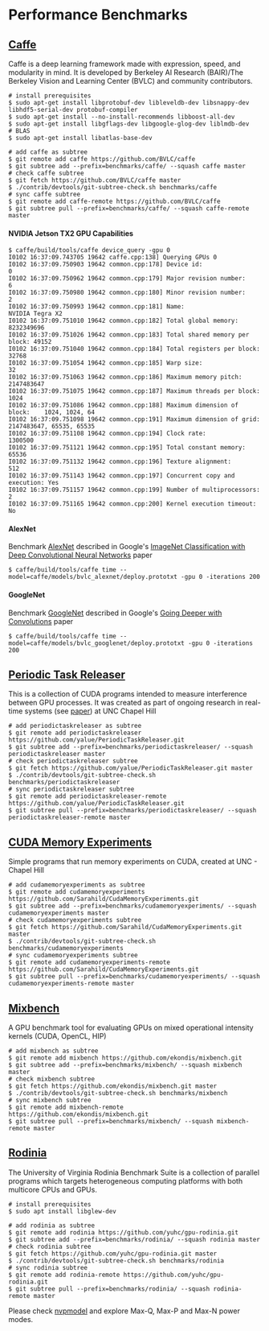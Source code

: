 # Performance Benchmarks

## [Caffe](https://github.com/BVLC/caffe)
Caffe is a deep learning framework made with expression, speed, and modularity in mind. It is developed by Berkeley AI Research (BAIR)/The Berkeley Vision and Learning Center (BVLC) and community contributors.
```shell
# install prerequisites
$ sudo apt-get install libprotobuf-dev libleveldb-dev libsnappy-dev libhdf5-serial-dev protobuf-compiler
$ sudo apt-get install --no-install-recommends libboost-all-dev
$ sudo apt-get install libgflags-dev libgoogle-glog-dev liblmdb-dev
# BLAS
$ sudo apt-get install libatlas-base-dev

# add caffe as subtree
$ git remote add caffe https://github.com/BVLC/caffe
$ git subtree add --prefix=benchmarks/caffe/ --squash caffe master
# check caffe subtree
$ git fetch https://github.com/BVLC/caffe master
$ ./contrib/devtools/git-subtree-check.sh benchmarks/caffe
# sync caffe subtree
$ git remote add caffe-remote https://github.com/BVLC/caffe
$ git subtree pull --prefix=benchmarks/caffe/ --squash caffe-remote master
```

#### NVIDIA Jetson TX2 GPU Capabilities
```shell
$ caffe/build/tools/caffe device_query -gpu 0
I0102 16:37:09.743705 19642 caffe.cpp:138] Querying GPUs 0
I0102 16:37:09.750903 19642 common.cpp:178] Device id:                     0
I0102 16:37:09.750962 19642 common.cpp:179] Major revision number:         6
I0102 16:37:09.750980 19642 common.cpp:180] Minor revision number:         2
I0102 16:37:09.750993 19642 common.cpp:181] Name:                          NVIDIA Tegra X2
I0102 16:37:09.751010 19642 common.cpp:182] Total global memory:           8232349696
I0102 16:37:09.751026 19642 common.cpp:183] Total shared memory per block: 49152
I0102 16:37:09.751040 19642 common.cpp:184] Total registers per block:     32768
I0102 16:37:09.751054 19642 common.cpp:185] Warp size:                     32
I0102 16:37:09.751063 19642 common.cpp:186] Maximum memory pitch:          2147483647
I0102 16:37:09.751075 19642 common.cpp:187] Maximum threads per block:     1024
I0102 16:37:09.751086 19642 common.cpp:188] Maximum dimension of block:    1024, 1024, 64
I0102 16:37:09.751098 19642 common.cpp:191] Maximum dimension of grid:     2147483647, 65535, 65535
I0102 16:37:09.751108 19642 common.cpp:194] Clock rate:                    1300500
I0102 16:37:09.751121 19642 common.cpp:195] Total constant memory:         65536
I0102 16:37:09.751132 19642 common.cpp:196] Texture alignment:             512
I0102 16:37:09.751143 19642 common.cpp:197] Concurrent copy and execution: Yes
I0102 16:37:09.751157 19642 common.cpp:199] Number of multiprocessors:     2
I0102 16:37:09.751165 19642 common.cpp:200] Kernel execution timeout:      No
```
#### AlexNet
Benchmark [AlexNet](https://github.com/BVLC/caffe/tree/master/models/bvlc_alexnet) described in Google's [ImageNet Classification with Deep Convolutional Neural Networks](http://papers.nips.cc/paper/4824-imagenet-classification-with-deep-convolutional-neural-networks) paper
```shell
$ caffe/build/tools/caffe time --model=caffe/models/bvlc_alexnet/deploy.prototxt -gpu 0 -iterations 200
```

#### GoogleNet
Benchmark [GoogleNet](https://github.com/BVLC/caffe/tree/master/models/bvlc_googlenet) described in Google's [Going Deeper with Convolutions](https://arxiv.org/abs/1409.4842) paper
```shell
$ caffe/build/tools/caffe time --model=caffe/models/bvlc_googlenet/deploy.prototxt -gpu 0 -iterations 200
```


## [Periodic Task Releaser](https://github.com/yalue/PeriodicTaskReleaser)
This is a collection of CUDA programs intended to measure interference between GPU processes. It was created as part of ongoing research in real-time systems (see [paper](http://cs.unc.edu/~anderson/papers/ospert16.pdf)) at UNC Chapel Hill
```shell
# add periodictaskreleaser as subtree
$ git remote add periodictaskreleaser https://github.com/yalue/PeriodicTaskReleaser.git
$ git subtree add --prefix=benchmarks/periodictaskreleaser/ --squash periodictaskreleaser master
# check periodictaskreleaser subtree
$ git fetch https://github.com/yalue/PeriodicTaskReleaser.git master
$ ./contrib/devtools/git-subtree-check.sh benchmarks/periodictaskreleaser
# sync periodictaskreleaser subtree
$ git remote add periodictaskreleaser-remote https://github.com/yalue/PeriodicTaskReleaser.git
$ git subtree pull --prefix=benchmarks/periodictaskreleaser/ --squash periodictaskreleaser-remote master
```


## [CUDA Memory Experiments](https://github.com/Sarahild/CudaMemoryExperiments)
Simple programs that run memory experiments on CUDA, created at UNC - Chapel Hill
```shell
# add cudamemoryexperiments as subtree
$ git remote add cudamemoryexperiments https://github.com/Sarahild/CudaMemoryExperiments.git
$ git subtree add --prefix=benchmarks/cudamemoryexperiments/ --squash cudamemoryexperiments master
# check cudamemoryexperiments subtree
$ git fetch https://github.com/Sarahild/CudaMemoryExperiments.git master
$ ./contrib/devtools/git-subtree-check.sh benchmarks/cudamemoryexperiments
# sync cudamemoryexperiments subtree
$ git remote add cudamemoryexperiments-remote https://github.com/Sarahild/CudaMemoryExperiments.git
$ git subtree pull --prefix=benchmarks/cudamemoryexperiments/ --squash cudamemoryexperiments-remote master
```


## [Mixbench](https://github.com/ekondis/mixbench)
A GPU benchmark tool for evaluating GPUs on mixed operational intensity kernels (CUDA, OpenCL, HIP)
```shell
# add mixbench as subtree
$ git remote add mixbench https://github.com/ekondis/mixbench.git
$ git subtree add --prefix=benchmarks/mixbench/ --squash mixbench master
# check mixbench subtree
$ git fetch https://github.com/ekondis/mixbench.git master
$ ./contrib/devtools/git-subtree-check.sh benchmarks/mixbench
# sync mixbench subtree
$ git remote add mixbench-remote https://github.com/ekondis/mixbench.git
$ git subtree pull --prefix=benchmarks/mixbench/ --squash mixbench-remote master
```


## [Rodinia](https://github.com/yuhc/gpu-rodinia.git)
The University of Virginia Rodinia Benchmark Suite is a collection of parallel programs which targets heterogeneous computing platforms with both multicore CPUs and GPUs.
```shell
# install prerequisites
$ sudo apt install libglew-dev

# add rodinia as subtree
$ git remote add rodinia https://github.com/yuhc/gpu-rodinia.git
$ git subtree add --prefix=benchmarks/rodinia/ --squash rodinia master
# check rodinia subtree
$ git fetch https://github.com/yuhc/gpu-rodinia.git master
$ ./contrib/devtools/git-subtree-check.sh benchmarks/rodinia
# sync rodinia subtree
$ git remote add rodinia-remote https://github.com/yuhc/gpu-rodinia.git
$ git subtree pull --prefix=benchmarks/rodinia/ --squash rodinia-remote master
```

Please check [nvpmodel](http://www.jetsonhacks.com/2017/03/24/caffe-deep-learning-framework-nvidia-jetson-tx2/) and explore Max-Q, Max-P and Max-N power modes.
